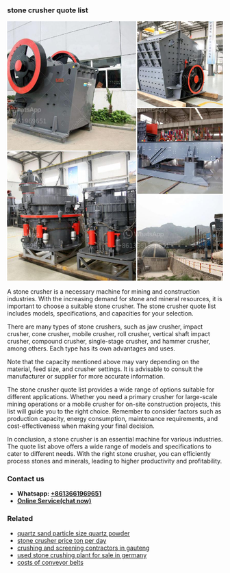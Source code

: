 <h3>stone crusher quote list</h3><img src='1708587418.jpg' alt=''><p>A stone crusher is a necessary machine for mining and construction industries. With the increasing demand for stone and mineral resources, it is important to choose a suitable stone crusher. The stone crusher quote list includes models, specifications, and capacities for your selection.</p><p>There are many types of stone crushers, such as jaw crusher, impact crusher, cone crusher, mobile crusher, roll crusher, vertical shaft impact crusher, compound crusher, single-stage crusher, and hammer crusher, among others. Each type has its own advantages and uses.</p><p>Note that the capacity mentioned above may vary depending on the material, feed size, and crusher settings. It is advisable to consult the manufacturer or supplier for more accurate information.</p><p>The stone crusher quote list provides a wide range of options suitable for different applications. Whether you need a primary crusher for large-scale mining operations or a mobile crusher for on-site construction projects, this list will guide you to the right choice. Remember to consider factors such as production capacity, energy consumption, maintenance requirements, and cost-effectiveness when making your final decision.</p><p>In conclusion, a stone crusher is an essential machine for various industries. The quote list above offers a wide range of models and specifications to cater to different needs. With the right stone crusher, you can efficiently process stones and minerals, leading to higher productivity and profitability.</p><h3>Contact us</h3><ul><li><strong>Whatsapp:&nbsp;<a href="https://wa.me/8613661969651">+8613661969651</a></strong></li><li><a href="https://swt.shibang-china.com/?git&amp;zhl&amp;stone crusher quote list"><strong>Online Service(chat now)</strong></a></li></ul><h3>Related</h3><ul><li><a href='quartz sand particle size quartz powder.md'>quartz sand particle size quartz powder</a></li><li><a href='stone crusher price ton per day.md'>stone crusher price ton per day</a></li><li><a href='crushing and screening contractors in gauteng.md'>crushing and screening contractors in gauteng</a></li><li><a href='used stone crushing plant for sale in germany.md'>used stone crushing plant for sale in germany</a></li><li><a href='costs of conveyor belts.md'>costs of conveyor belts</a></li></ul>